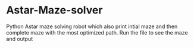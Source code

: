 # Astar-Maze-solver
Python Astar maze solving robot which also print intial maze and then complete maze with the most optimized path.
Run the file to see the maze and output
